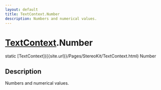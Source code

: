 ```yaml
---
layout: default
title: TextContext.Number
description: Numbers and numerical values.
---
```

# [TextContext]({{site.url}}/Pages/StereoKit/TextContext.html).Number

<div class='signature' markdown='1'>
static [TextContext]({{site.url}}/Pages/StereoKit/TextContext.html) Number
</div>

## Description
Numbers and numerical values.

